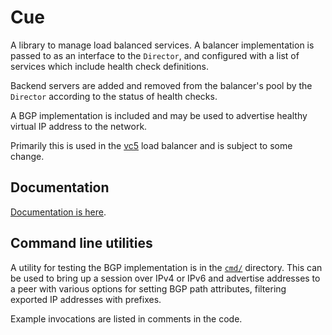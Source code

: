 # Cue

A library to manage load balanced services. A balancer implementation
is passed to as an interface to the `Director`, and configured with a
list of services which include health check definitions.

Backend servers are added and removed from the balancer's pool by the
`Director` according to the status of health checks.

A BGP implementation is included and may be used to advertise healthy
virtual IP address to the network.

Primarily this is used in the [vc5](https://github.com/davidcoles/vc5)
load balancer and is subject to some change.

## Documentation

[Documentation is here](https://pkg.go.dev/github.com/davidcoles/cue).

## Command line utilities

A utility for testing the BGP implementation is in the [`cmd/`](cmd/)
directory. This can be used to bring up a session over IPv4 or IPv6
and advertise addresses to a peer with various options for setting
BGP path attributes, filtering exported IP addresses with prefixes.

Example invocations are listed in comments in the code.
